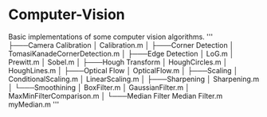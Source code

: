 # Computer-Vision
 Basic implementations of some computer vision algorithms.
'''
├───Camera Calibration
│       Calibration.m
│
├───Corner Detection
│       TomasiKanadeCornerDetection.m
│
├───Edge Detection
│       LoG.m
│       Prewitt.m
│       Sobel.m
│
├───Hough Transform
│       HoughCircles.m
│       HoughLines.m
│
├───Optical Flow
│       OpticalFlow.m
│
├───Scaling
│       ConditionalScaling.m
│       LinearScaling.m
│
├───Sharpening
│       Sharpening.m
│
└───Smoothining
    │   BoxFilter.m
    │   GaussianFilter.m
    │   MaxMinFilterComparison.m
    │
    └───Median Filter
            Median Filter.m
            myMedian.m
'''
